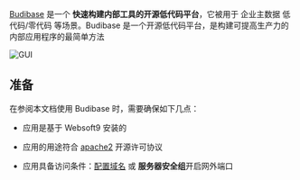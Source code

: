 [Budibase](https://budibase.com/) 是一个 **快速构建内部工具的开源低代码平台**，它被用于 企业主数据 低代码/零代码  等场景。Budibase 是一个开源低代码平台，是构建可提高生产力的内部应用程序的最简单方法


![GUI](https://libs.websoft9.com/Websoft9/DocsPicture/zh/budibase/budibase-main-websoft9.png)


## 准备

在参阅本文档使用 Budibase 时，需要确保如下几点：

- 应用是基于 Websoft9 安装的

- 应用的用途符合 [apache2](https://opensource.org/licenses/Apache-2.0) 开源许可协议

- 应用具备访问条件：[配置域名](./guide/appsetdomain) 或 **服务器安全组**开启网外端口